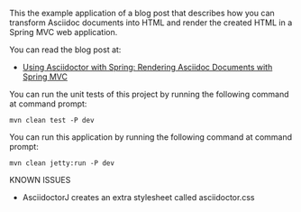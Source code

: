 This the example application of a blog post that describes how you can transform Asciidoc documents into HTML
and render the created HTML in a Spring MVC web application.

You can read the blog post at:

* [Using Asciidoctor with Spring: Rendering Asciidoc Documents with Spring MVC](http://www.petrikainulainen.net/programming/asciidoctor/using-asciidoctor-with-spring-rendering-asciidoc-documents-with-spring-mvc/)

You can run the unit tests of this project by running the following command at command prompt:

    mvn clean test -P dev

You can run this application by running the following command at command prompt:

    mvn clean jetty:run -P dev
    
KNOWN ISSUES

* AsciidoctorJ creates an extra stylesheet called asciidoctor.css
